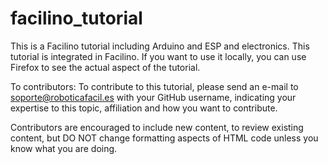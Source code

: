 # facilino_tutorial
This is a Facilino tutorial including Arduino and ESP and electronics. This tutorial is integrated in Facilino. If you want to use it locally, you can use Firefox to see the actual aspect of the tutorial.

To contributors:
To contribute to this tutorial, please send an e-mail to soporte@roboticafacil.es with your GitHub username, indicating your expertise to this topic, affiliation and how you want to contribute.

Contributors are encouraged to include new content, to review existing content, but DO NOT change formatting aspects of HTML code unless you know what you are doing.
